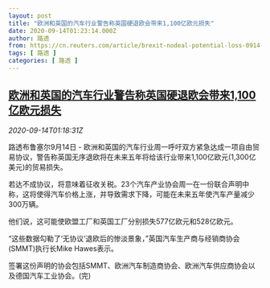 ```yaml
---
layout: post
title: "欧洲和英国的汽车行业警告称英国硬退欧会带来1,100亿欧元损失"
date: 2020-09-14T01:23:14.000Z
author: 路透
from: https://cn.reuters.com/article/brexit-nodeal-potential-loss-0914-mon-idCNKBS26502E
tags: [ 路透 ]
categories: [ 路透 ]
---
```

<!--1600046594000-->
[欧洲和英国的汽车行业警告称英国硬退欧会带来1,100亿欧元损失](https://cn.reuters.com/article/brexit-nodeal-potential-loss-0914-mon-idCNKBS26502E)
------

<div>
<div><i>2020-09-14T01:18:31Z</i></div><p>路透布鲁塞尔9月14日 - 欧洲和英国的汽车行业周一呼吁双方紧急达成一项自由贸易协议，警告称英国无序退欧将在未来五年将给该行业带来1,100亿欧元(1,300亿美元)的贸易损失。</p><p>若达不成协议，将意味着征收关税。23个汽车产业协会周一在一份联合声明中称，这将使得汽车价格上涨，并导致需求下降，可能在未来五年使汽车产量减少300万辆。</p><p>他们说，这可能使欧盟工厂和英国工厂分别损失577亿欧元和528亿欧元。</p><p>“这些数据勾勒了‘无协议’退欧后的惨淡景象，”英国汽车生产商与经销商协会(SMMT)执行长Mike Hawes表示。</p><p>签署这份声明的协会包括SMMT、欧洲汽车制造商协会、欧洲汽车供应商协会以及德国汽车工业协会。(完)</p>
</div>
